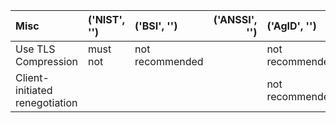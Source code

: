  | Misc                           | ('NIST', '') | ('BSI', '')     | ('ANSSI', '') | ('AgID', '')    |
 | :----------------------------- | :----------- | :-------------- | ------------: | :-------------- |
 | Use TLS Compression            | must not     | not recommended |               | not recommended |
 | Client-initiated renegotiation |              |                 |               | not recommended |
